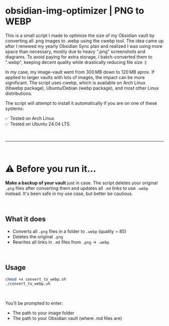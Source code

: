 # obsidian-img-optimizer | PNG to WEBP

This is a small script I made to optimize the size of my Obsidian vault by converting all .png images to .webp using the cwebp tool. The idea came up after I renewed my yearly Obsidian Sync plan and realized I was using more space than necessary, mostly due to heavy ".png" screenshots and diagrams. To avoid paying for extra storage, I batch-converted them to ".webp", keeping decent quality while drastically reducing file size :)

In my case, my image-vault went from 300 MB down to 120 MB aprox. If applied to larger vaults with lots of images, the impact can be more significant.
The script uses cwebp, which is available on Arch Linux (libwebp package), Ubuntu/Debian (webp package), and most other Linux distributions. 

The script will attempt to install it automatically if you are on one of these systems:

✅ Tested on Arch Linux <br>
✅ Tested on Ubuntu 24.04 LTS.

<br>

---

<br>

# ⚠️ Before you run it...

**Make a backup of your vault** just in case. The script deletes your original `.png` files after converting them and updates all `.md` links to use `.webp` instead. It's been safe in my use case, but better be cautious.

<br>



## What it does

- Converts all `.png` files in a folder to `.webp` (quality = 85)
- Deletes the original `.png`
- Rewrites all links in `.md` files from `.png` → `.webp`

<br>


## Usage

```bash
chmod +x convert_to_webp.sh
./convert_to_webp.sh
```

<br>

You’ll be prompted to enter: <br>
- The path to your image folder
- The path to your Obsidian vault (where .md files are)

